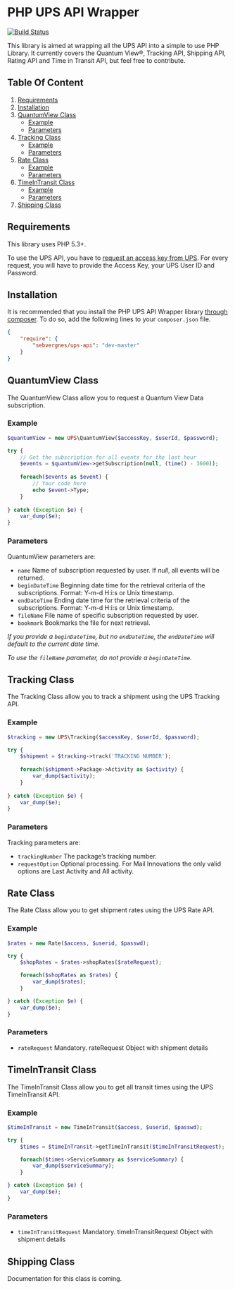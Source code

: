 PHP UPS API Wrapper
===================

[![Build Status](https://travis-ci.org/sebvergnes/php-ups-api.svg)](https://travis-ci.org/sebvergnes/php-ups-api)

This library is aimed at wrapping all the UPS API into a simple to use PHP Library. It currently covers the Quantum View®,
Tracking API, Shipping API, Rating API and Time in Transit API, but feel free to contribute.

## Table Of Content

1. [Requirements](#requirements)
2. [Installation](#installation)
3. [QuantumView Class](#quantumview-class)
    * [Example](#quantumview-class-example)
    * [Parameters](#quantumview-class-parameters)
4. [Tracking Class](#tracking-class)
    * [Example](#tracking-class-example)
    * [Parameters](#tracking-class-parameters)
5. [Rate Class](#rate-class)
    * [Example](#rate-class-example)
    * [Parameters](#rate-class-parameters)
6. [TimeInTransit Class](#timeintransit-class)
    * [Example](#timeintransit-class-example)
    * [Parameters](#timeintransit-class-parameters)
7. [Shipping Class](#shipping-class)

<a name="requirements"></a>
## Requirements

This library uses PHP 5.3+.

To use the UPS API, you have to [request an access key from UPS](https://www.ups.com/upsdeveloperkit). For every request,
you will have to provide the Access Key, your UPS User ID and Password.

<a name="installation"></a>
## Installation

It is recommended that you install the PHP UPS API Wrapper library [through composer](http://getcomposer.org/). To do so,
add the following lines to your ``composer.json`` file.

```JSON
{
    "require": {
        "sebvergnes/ups-api": "dev-master"
    }
}
```

<a name="quantumview-class"></a>
## QuantumView Class

The QuantumView Class allow you to request a Quantum View Data subscription. 

<a name="quantumview-class-example"></a>
### Example

```php
$quantumView = new UPS\QuantumView($accessKey, $userId, $password);

try {
	// Get the subscription for all events for the last hour
	$events = $quantumView->getSubscription(null, (time() - 3600));
	
	foreach($events as $event) {
		// Your code here
		echo $event->Type;
	}
	
} catch (Exception $e) {
	var_dump($e);
}
```

<a name="quantumview-class-parameters"></a>
### Parameters

QuantumView parameters are:

 * `name` Name of subscription requested by user. If _null_, all events will be returned.
 * `beginDateTime` Beginning date time for the retrieval criteria of the subscriptions. Format: Y-m-d H:i:s or Unix timestamp.
 * `endDateTime` Ending date time for the retrieval criteria of the subscriptions. Format: Y-m-d H:i:s or Unix timestamp.
 * `fileName` File name of specific subscription requested by user.
 * `bookmark` Bookmarks the file for next retrieval.

_If you provide a `beginDateTime`, but no `endDateTime`, the `endDateTime` will default to the current date time._

_To use the `fileName` parameter, do not provide a `beginDateTime`._

<a name="tracking-class"></a>
## Tracking Class

The Tracking Class allow you to track a shipment using the UPS Tracking API. 

<a name="tracking-class-example"></a>
### Example

```php
$tracking = new UPS\Tracking($accessKey, $userId, $password);

try {
	$shipment = $tracking->track('TRACKING NUMBER');
		
	foreach($shipment->Package->Activity as $activity) {
		var_dump($activity);
	}
	
} catch (Exception $e) {
	var_dump($e);
}
```

<a name="tracking-class-parameters"></a>
### Parameters

Tracking parameters are:

 * `trackingNumber` The package’s tracking number.
 * `requestOption` Optional processing. For Mail Innovations the only valid options are Last Activity and All activity.

<a name="rate-class"></a>
## Rate Class

The Rate Class allow you to get shipment rates using the UPS Rate API.

<a name="rate-class-example"></a>
### Example

```php
$rates = new Rate($access, $userid, $passwd);

try {
    $shopRates = $rates->shopRates($rateRequest);

	foreach($shopRates as $rates) {
		var_dump($rates);
	}

} catch (Exception $e) {
    var_dump($e);
}
```
<a name="rate-class-parameters"></a>
### Parameters

 * `rateRequest` Mandatory. rateRequest Object with shipment details


<a name="timeintransit-class"></a>
## TimeInTransit Class

The TimeInTransit Class allow you to get all transit times using the UPS TimeInTransit API.

<a name="timeintransit-class-example"></a>
### Example

```php
$timeInTransit = new TimeInTransit($access, $userid, $passwd);

try {
    $times = $timeInTransit->getTimeInTransit($timeInTransitRequest);

	foreach($times->ServiceSummary as $serviceSummary) {
		var_dump($serviceSummary);
	}

} catch (Exception $e) {
    var_dump($e);
}
```

<a name="timeintransit-class-parameters"></a>
### Parameters

 * `timeInTransitRequest` Mandatory. timeInTransitRequest Object with shipment details

<a name="shipping-class"></a>
## Shipping Class

Documentation for this class is coming.
